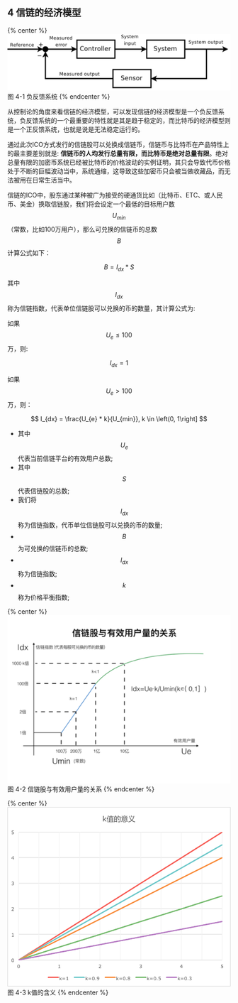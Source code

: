 ## 4	信链的经济模型

{% center %}
![图 4-1 负反馈系统](/assets/img14.png)
图 4-1 负反馈系统
{% endcenter %}


从控制论的角度来看信链的经济模型，可以发现信链的经济模型是一个负反馈系统，负反馈系统的一个最重要的特性就是其是趋于稳定的，而比特币的经济模型则是一个正反馈系统，也就是说是无法稳定运行的。

通过此次ICO方式发行的信链股可以兑换成信链币，信链币与比特币在产品特性上的最主要差别就是: **信链币的人均发行总量有限，而比特币是绝对总量有限**。绝对总量有限的加密币系统已经被比特币的价格波动的实例证明，其只会导致代币价格处于不断的巨幅波动当中，系统通缩，这导致这些加密币只会被当做收藏品，而无法被用在日常生活当中。

信链的ICO中，股东通过某种被广为接受的硬通货比如（比特币、ETC、或人民币、美金）换取信链股，我们将会设定一个最低的目标用户数$$U_{min}$$（常数，比如100万用户），那么可兑换的信链币的总数$$B$$计算公式如下：

$$
B = I_{dx} * S
$$


其中$$I_{dx}$$称为信链指数，代表单位信链股可以兑换的币的数量，其计算公式为:

如果$$U_e \leqslant 100$$万，则:

$$
I_{dx} = 1
$$

如果$$U_e \gt 100$$万，则：

$$
I_{dx} = \frac{U_{e} * k}{U_{min}},  k \in \left(0, 1\right]
$$


* 其中$$U_{e}$$代表当前信链平台的有效用户总数;
* 其中$$S$$代表信链股的总数;
* 我们将$$I_{dx}$$称为信链指数，代币单位信链股可以兑换的币的数量;
* $$B$$为可兑换的信链币的总数;
* $$I_{dx}$$称为信链指数;
* $$k$$称为价格平衡指数;

{% center %}
![图 4-2 信链股与有效用户量的关系](/assets/img15.png)
图 4-2 信链股与有效用户量的关系
{% endcenter %}


{% center %}
![图 4-3 k值的含义](/assets/imgx1.png)
图 4-3 k值的含义
{% endcenter %}




